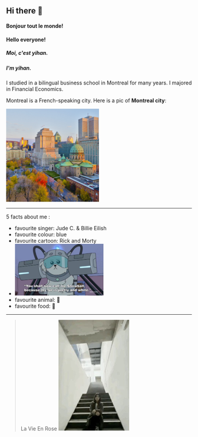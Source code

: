 ## Hi there 👋

#### Bonjour tout le monde! 
#### Hello everyone!
##### Moi, c'est yihan. 
##### I'm yihan.      

I studied in a bilingual business school in Montreal for many years. 
I majored in Financial Economics.

Montreal is a French-speaking city. 
Here is a pic of **Montreal city**:

<img src="../assets/156848501.jpg" width="50%" >

---
5 facts about me :
- favourite singer: Jude C. & Billie Eilish
- favourite colour: blue 
- favourite cartoon: Rick and Morty
- <img src="../assets/f5f4e80f90f2b935f4b1d4efc81ca2e.jpg" width="50%" >
- favourite animal: :lion:	
- favourite food: :icecream:
---
> La Vie En Rose
![](../assets/64a25e994a413282f4c301f6238ad3cf_t.gif)


